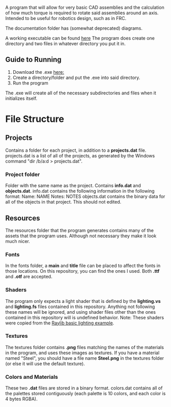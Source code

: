 A program that will allow for very basic CAD assemblies and the calculation of how much torque is required to rotate said assemblies around an axis.
Intended to be useful for robotics design, such as in FRC.

The documentation folder has (somewhat deprecated) diagrams.

A working executable can be found [here](https://github.com/adolan527/torqueCalculator/blob/main/cmake-build-debug/torqueCalculator.exe)
The program does create one directory and two files in whatever directory you put it in.


## Guide to Running
1. Download the .exe [here:](https://github.com/adolan527/torqueCalculator/blob/main/cmake-build-debug/torqueCalculator.exe)
2. Create a directory/folder and put the .exe into said directory.
3. Run the program

The .exe will create all of the necessary subdirectories and files when it initializes itself.

# File Structure

## Projects
Contains a folder for each project, in addition to a **projects.dat** file.
projects.dat is a list of all of the projects, as generated by the Windows command "dir /b/a:d > projects.dat". 

### Project folder
Folder with the same name as the project. Contains **info.dat** and **objects.dat**. info.dat contains the following information in the following format:
Name: NAME
Notes: NOTES
objects.dat contains the binary data for all of the objects in that project. This should not edited.

## Resources
The resources folder that the program generates contains many of the assets that the program uses. Although not necessary they make it look much nicer.

### Fonts
In the fonts folder, a **main** and **title** file can be placed to affect the fonts in those locations. On this repository, you can find the ones I used.
Both **.ttf** and **.otf** are accepted.

### Shaders
The program only expects a light shader that is defined by the **lighting.vs** and **lighting.fs** files contained in this repository. Anything not following these names
will be ignored, and using shader files other than the ones contained in this repository will is undefined behavior.
Note: These shaders were copied from the [Raylib basic lighting example](https://github.com/raysan5/raylib/blob/master/examples/shaders/shaders_basic_lighting.c).

### Textures
The textures folder contains **.png** files matching the names of the materials in the program, and uses these images as textures.
If you have a material named "Steel", you should have a file name **Steel.png** in the textures folder (or else it will use the default texture).

### Colors and Materials
These two **.dat** files are stored in a binary format. colors.dat contains all of the palettes stored contiguously (each palette is 10 colors, and each color is 4 bytes RGBA).

   

